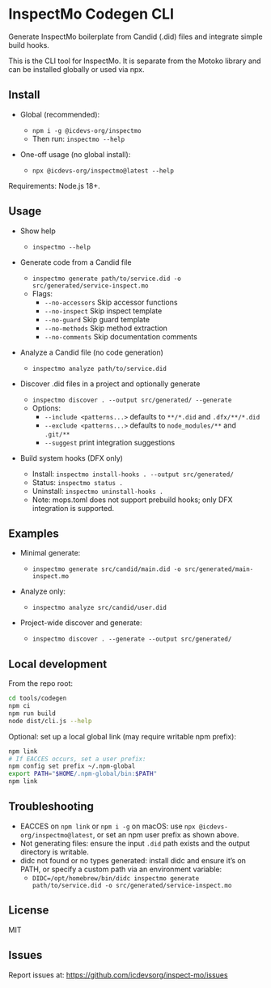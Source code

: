 # InspectMo Codegen CLI

Generate InspectMo boilerplate from Candid (.did) files and integrate simple build hooks.

This is the CLI tool for InspectMo. It is separate from the Motoko library and can be installed globally or used via npx.

## Install

- Global (recommended):
  - `npm i -g @icdevs-org/inspectmo`
  - Then run: `inspectmo --help`

- One-off usage (no global install):
  - `npx @icdevs-org/inspectmo@latest --help`

Requirements: Node.js 18+.

## Usage

- Show help
  - `inspectmo --help`

- Generate code from a Candid file
  - `inspectmo generate path/to/service.did -o src/generated/service-inspect.mo`
  - Flags:
    - `--no-accessors`  Skip accessor functions
    - `--no-inspect`    Skip inspect template
    - `--no-guard`      Skip guard template
    - `--no-methods`    Skip method extraction
    - `--no-comments`   Skip documentation comments

- Analyze a Candid file (no code generation)
  - `inspectmo analyze path/to/service.did`

- Discover .did files in a project and optionally generate
  - `inspectmo discover . --output src/generated/ --generate`
  - Options:
    - `--include <patterns...>` defaults to `**/*.did` and `.dfx/**/*.did`
    - `--exclude <patterns...>` defaults to `node_modules/**` and `.git/**`
    - `--suggest` print integration suggestions

- Build system hooks (DFX only)
  - Install: `inspectmo install-hooks . --output src/generated/`
  - Status: `inspectmo status .`
  - Uninstall: `inspectmo uninstall-hooks .`
  - Note: mops.toml does not support prebuild hooks; only DFX integration is supported.

## Examples

- Minimal generate:
  - `inspectmo generate src/candid/main.did -o src/generated/main-inspect.mo`

- Analyze only:
  - `inspectmo analyze src/candid/user.did`

- Project-wide discover and generate:
  - `inspectmo discover . --generate --output src/generated/`

## Local development

From the repo root:

```bash
cd tools/codegen
npm ci
npm run build
node dist/cli.js --help
```

Optional: set up a local global link (may require writable npm prefix):

```bash
npm link
# If EACCES occurs, set a user prefix:
npm config set prefix ~/.npm-global
export PATH="$HOME/.npm-global/bin:$PATH"
npm link
```

## Troubleshooting

- EACCES on `npm link` or `npm i -g` on macOS: use `npx @icdevs-org/inspectmo@latest`, or set an npm user prefix as shown above.
- Not generating files: ensure the input `.did` path exists and the output directory is writable.
- didc not found or no types generated: install didc and ensure it’s on PATH, or specify a custom path via an environment variable:
  - `DIDC=/opt/homebrew/bin/didc inspectmo generate path/to/service.did -o src/generated/service-inspect.mo`

## License

MIT

## Issues

Report issues at: https://github.com/icdevsorg/inspect-mo/issues